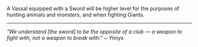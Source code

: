 A Vassal equipped with a Sword will be higher level for the purposes of hunting animals and monsters, and when fighting Giants.

---

_"We understand \[the sword\] to be the opposite of a club — a weapon to fight with, not a weapon to break with." ~ Ynnys_
